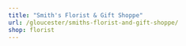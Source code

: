 ```yaml
---
title: "Smith's Florist & Gift Shoppe"
url: /gloucester/smiths-florist-and-gift-shoppe/
shop: florist
---
```

